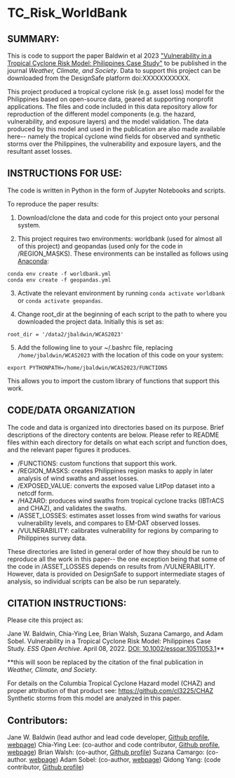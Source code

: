 # TC_Risk_WorldBank
## SUMMARY:
This is code to support the paper Baldwin et al 2023 ["Vulnerability in a Tropical Cyclone Risk Model: Philippines Case Study"](https://essopenarchive.org/doi/full/10.1002/essoar.10511053.1) to be published in the journal *Weather, Climate, and Society*. Data to support this project can be downloaded from the DesignSafe platform doi:XXXXXXXXXXX. 

This project produced a tropical cyclone risk (e.g. asset loss) model for the Philippines based on open-source data, geared at supporting nonprofit applications. The files and code included in this data repository allow for reproduction of the different model components (e.g. the hazard, vulnerability, and exposure layers) and the model validation. The data produced by this model and used in the publication are also made available here-- namely the tropical cyclone wind fields for observed and synthetic storms over the Philippines, the vulnerability and exposure layers, and the resultant asset losses. 


## INSTRUCTIONS FOR USE:

The code is written in Python in the form of Jupyter Notebooks and scripts. 

To reproduce the paper results:

1) Download/clone the data and code for this project onto your personal system.

2) This project requires two environments: worldbank (used for almost all of this project) and geopandas (used only for the code in /REGION_MASKS). These environments can be installed as follows using [Anaconda](https://www.anaconda.com/products/distribution):
```
conda env create -f worldbank.yml
conda env create -f geopandas.yml
```

3) Activate the relevant environment by running `conda activate worldbank` or `conda activate geopandas`.

4) Change root_dir at the beginning of each script to the path to where you downloaded the project data. Initially this is set as: 
```
root_dir = '/data2/jbaldwin/WCAS2023'
```

5) Add the following line to your ~/.bashrc file, replacing `/home/jbaldwin/WCAS2023` with the location of this code on your system:
```
export PYTHONPATH=/home/jbaldwin/WCAS2023/FUNCTIONS
```
This allows you to import the custom library of functions that support this work.


## CODE/DATA ORGANIZATION

The code and data is organized into directories based on its purpose. Brief descriptions of the directory contents are below. 
Please refer to README files within each directory for details on what each script and function does, and the relevant paper figures it produces.

* /FUNCTIONS: custom functions that support this work.
* /REGION_MASKS: creates Philippines region masks to apply in later analysis of wind swaths and asset losses.
* /EXPOSED_VALUE: converts the exposed value LitPop dataset into a netcdf form.
* /HAZARD: produces wind swaths from tropical cyclone tracks (IBTrACS and CHAZ), and validates the swaths.
* /ASSET_LOSSES: estimates asset losses from wind swaths for various vulnerability levels, and compares to EM-DAT observed losses.
* /VULNERABILITY: calibrates vulnerability for regions by comparing to Philippines survey data.

These directories are listed in general order of how they should be run to reproduce all the work in this paper-- the one exception being that some of the code in /ASSET_LOSSES depends on results from /VULNERABILITY. However, data is provided on DesignSafe to support intermediate stages of analysis, so individual scripts can be also be run separately.


## CITATION INSTRUCTIONS:

Please cite this project as:

Jane W. Baldwin, Chia-Ying Lee, Brian Walsh, Suzana Camargo, and Adam Sobel. Vulnerability in a Tropical Cyclone Risk Model: Philippines Case Study. *ESS Open Archive*. April 08, 2022.
[DOI: 10.1002/essoar.10511053.1](https://essopenarchive.org/doi/full/10.1002/essoar.10511053.1)**

**this will soon be replaced by the citation of the final publication in *Weather, Climate, and Society*.

For details on the Columbia Tropical Cyclone Hazard model (CHAZ) and proper attribution of that product see: https://github.com/cl3225/CHAZ
Synthetic storms from this model are analyzed in this paper.


## Contributors: 
Jane W. Baldwin (lead author and lead code developer, [Github profile](https://github.com/janewbaldwin), [webpage](https://www.janebaldw.in/))
Chia-Ying Lee: (co-author and code contributor, [Github profile](https://github.com/cl3225), [webpage](https://sites.google.com/view/chia-ying/))
Brian Walsh: (co-author, [Github profile](https://github.com/walshb1))
Suzana Camargo: (co-author. [webpage](https://www.ldeo.columbia.edu/~suzana/index.html))
Adam Sobel: (co-author, [webpage](http://www.columbia.edu/~ahs129/home.html))
Qidong Yang: (code contributor, [Github profile](https://github.com/qy707))





